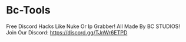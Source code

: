 # Bc-Tools
Free Discord Hacks Like Nuke Or Ip Grabber! All Made By BC STUDIOS! Join Our Discord: https://discord.gg/TJnWr6ETPD
